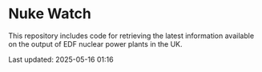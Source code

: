 # Nuke Watch

This repository includes code for retrieving the latest information available on the output of EDF nuclear power plants in the UK.

Last updated: 2025-05-16 01:16